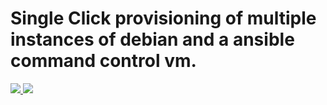 # Single Click provisioning of multiple instances of debian and a ansible command control vm. 


<a href="https://portal.azure.com/#create/Microsoft.Template/uri/https%3A%2F%2Fraw.githubusercontent.com%2Fherveleclerc%2FTechDaysCampDemo%2Fmaster%2Fansible-stack-driven%2Fazuredeploy.json" target="_blank">
    <img src="http://azuredeploy.net/deploybutton.png"/>
</a>
<a href="http://armviz.io/#/?load=https://raw.githubusercontent.com/herveleclerc/TechDaysCampDemo/master/ansible-stack-driven/azuredeploy.json" target="_blank">
    <img src="http://armviz.io/visualizebutton.png"/>
</a>